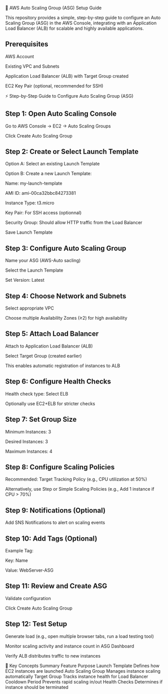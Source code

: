 🚀 AWS Auto Scaling Group (ASG) Setup Guide

This repository provides a simple, step-by-step guide to configure an Auto Scaling Group (ASG) in the AWS Console, integrating with an Application Load Balancer (ALB) for scalable and highly available applications.

## Prerequisites 

AWS Account

Existing VPC and Subnets

Application Load Balancer (ALB) with Target Group created

EC2 Key Pair (optional, recommended for SSH)

⚡ Step-by-Step Guide to Configure Auto Scaling Group (ASG)
## Step 1: Open Auto Scaling Console

Go to AWS Console → EC2 → Auto Scaling Groups

Click Create Auto Scaling Group

## Step 2: Create or Select Launch Template

Option A: Select an existing Launch Template

Option B: Create a new Launch Template:

Name: my-launch-template

AMI ID: ami-00ca32bbc84273381

Instance Type: t3.micro

Key Pair: For SSH access (optionnal)

Security Group: Should allow HTTP traffic from the Load Balancer

Save Launch Template

## Step 3: Configure Auto Scaling Group

Name your ASG (AWS-Auto sacling)

Select the Launch Template

Set Version: Latest

## Step 4: Choose Network and Subnets

Select appropriate VPC

Choose multiple Availability Zones (≥2) for high availability

## Step 5: Attach Load Balancer

Attach to Application Load Balancer (ALB)

Select Target Group (created earlier)

This enables automatic registration of instances to ALB

## Step 6: Configure Health Checks

Health check type: Select ELB

Optionally use EC2+ELB for stricter checks

## Step 7: Set Group Size

Minimum Instances: 3

Desired Instances: 3

Maximum Instances: 4

## Step 8: Configure Scaling Policies

Recommended: Target Tracking Policy (e.g., CPU utilization at 50%)

Alternatively, use Step or Simple Scaling Policies (e.g., Add 1 instance if CPU > 70%)

## Step 9: Notifications (Optional)

Add SNS Notifications to alert on scaling events

## Step 10: Add Tags (Optional)

Example Tag:

Key: Name

Value: WebServer-ASG

## Step 11: Review and Create ASG

Validate configuration

Click Create Auto Scaling Group

## Step 12: Test Setup

Generate load (e.g., open multiple browser tabs, run a load testing tool)

Monitor scaling activity and instance count in ASG Dashboard

Verify ALB distributes traffic to new instances

📌 Key Concepts Summary
Feature	Purpose
Launch Template	Defines how EC2 instances are launched
Auto Scaling Group	Manages instance scaling automatically
Target Group	Tracks instance health for Load Balancer
Cooldown Period	Prevents rapid scaling in/out
Health Checks	Determines if instance should be terminated